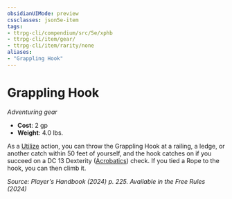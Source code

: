 ```yaml
---
obsidianUIMode: preview
cssclasses: json5e-item
tags:
- ttrpg-cli/compendium/src/5e/xphb
- ttrpg-cli/item/gear/
- ttrpg-cli/item/rarity/none
aliases: 
- "Grappling Hook"
---
```

# Grappling Hook
*Adventuring gear*  


- **Cost**: 2 gp
- **Weight**: 4.0 lbs.

As a [Utilize](Mechanics/rules/actions.md#Utilize) action, you can throw the Grappling Hook at a railing, a ledge, or another catch within 50 feet of yourself, and the hook catches on if you succeed on a DC 13 Dexterity ([Acrobatics](Mechanics/rules/skills.md#Acrobatics)) check. If you tied a Rope to the hook, you can then climb it.

*Source: Player's Handbook (2024) p. 225. Available in the Free Rules (2024)*